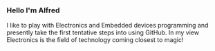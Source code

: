 ### Hello I'm Alfred

I like to play with Electronics and Embedded devices programming
and presently take the first tentative steps into using GitHub.
In my view Electronics is the field of technology coming closest to magic!
